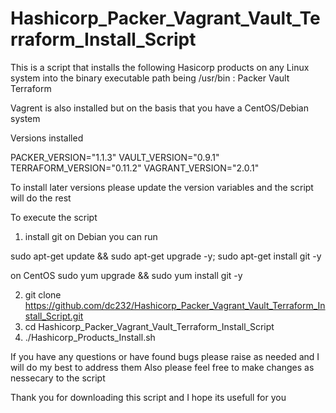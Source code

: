 # Hashicorp_Packer_Vagrant_Vault_Terraform_Install_Script

This is a script that installs the following Hasicorp products on any Linux system into the binary executable path being /usr/bin :
Packer
Vault
Terraform

Vagrent is also installed but on the basis that you have a CentOS/Debian system

Versions installed 

PACKER_VERSION="1.1.3"
VAULT_VERSION="0.9.1"
TERRAFORM_VERSION="0.11.2"
VAGRANT_VERSION="2.0.1"


To install later versions please update the version variables and the script will do the rest

To execute the script 
1. install git on Debian you can run 

sudo apt-get update && sudo apt-get upgrade -y; sudo apt-get install git -y

on CentOS
sudo yum upgrade && sudo yum install git -y

2. git clone https://github.com/dc232/Hashicorp_Packer_Vagrant_Vault_Terraform_Install_Script.git
3. cd Hashicorp_Packer_Vagrant_Vault_Terraform_Install_Script
4. ./Hashicorp_Products_Install.sh

If you have any questions or have found bugs please raise as needed and I will do my best to address them
Also please feel free to make changes as nessecary to the script

Thank you for downloading this script and I hope its usefull for you
